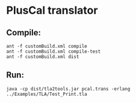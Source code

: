 # PlusCal translator #

## Compile: ##

``` shell
ant -f customBuild.xml compile
ant -f customBuild.xml compile-test
ant -f customBuild.xml dist
```

## Run: ##

``` shell
java -cp dist/tla2tools.jar pcal.trans -erlang ../Examples/TLA/Test_Print.tla
``` 

[//]: # (## Long term to-dos: ##)

[//]: # ()
[//]: # (    1. Complete overhaul of network semantics: change primitives to resemble Erlang's semantics more closely;)

[//]: # (        change broadcast&#40;&#41; to send&#40;&#41; one message at a time, possibly failing.)

[//]: # ()
[//]: # ()
[//]: # (    2. Re-implement functions and records: functions should not be evaluated by Erla, )

[//]: # ()
[//]: # (        but in the Erlang implementation &#40;i.e. no hardcoded functions&#41;. )

[//]: # ()
[//]: # (        Records should levarage functions' implementation &#40;i.e. represented as functions over a domain of their keys&#41;. )

[//]: # ()
[//]: # (    )
[//]: # (    3. Complete set functionality: )

[//]: # ()
[//]: # (	    -> mapping: {x \in 1..4 : x * x })